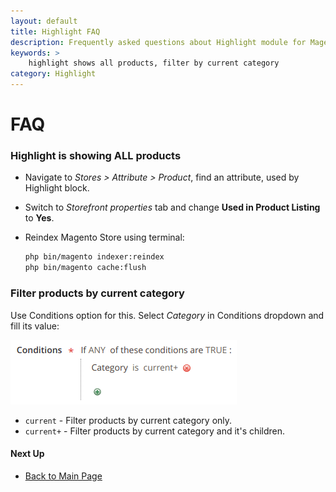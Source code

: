 ```yaml
---
layout: default
title: Highlight FAQ
description: Frequently asked questions about Highlight module for Magento2
keywords: >
    highlight shows all products, filter by current category
category: Highlight
---
```


# FAQ

### Highlight is showing ALL products

 -  Navigate to _Stores > Attribute > Product_, find an attribute, used by
    Highlight block.
 -  Switch to _Storefront properties_ tab and change **Used in Product Listing**
    to **Yes**.
 -  Reindex Magento Store using terminal:

    ```bash
    php bin/magento indexer:reindex
    php bin/magento cache:flush
    ```

### Filter products by current category

Use Conditions option for this.
Select _Category_ in Conditions dropdown and fill its value:

![Current category condition](/images/m2/highlight/faq/condition-current-category.png)

 -  `current` - Filter products by current category only.
 -  `current+` - Filter products by current category and it's children.

#### Next Up

- [Back to Main Page](../)
